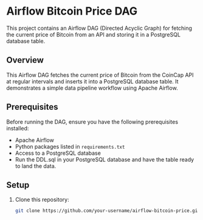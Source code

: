 # Airflow Bitcoin Price DAG

This project contains an Airflow DAG (Directed Acyclic Graph) for fetching the current price of Bitcoin from an API and storing it in a PostgreSQL database table.

## Overview

This Airflow DAG fetches the current price of Bitcoin from the CoinCap API at regular intervals and inserts it into a PostgreSQL database table. It demonstrates a simple data pipeline workflow using Apache Airflow.

## Prerequisites

Before running the DAG, ensure you have the following prerequisites installed:

- Apache Airflow
- Python packages listed in `requirements.txt`
- Access to a PostgreSQL database
- Run the DDL.sql in your PostgreSQL database and have the table ready to land the data. 

## Setup

1. Clone this repository:

   ```bash
   git clone https://github.com/your-username/airflow-bitcoin-price.git
